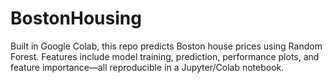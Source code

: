 # BostonHousing
Built in Google Colab, this repo predicts Boston house prices using Random Forest. Features include model training, prediction, performance plots, and feature importance—all reproducible in a Jupyter/Colab notebook.
